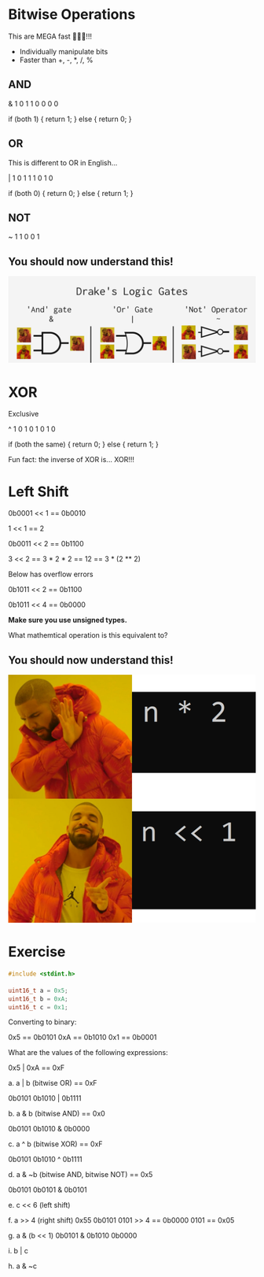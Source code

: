 # Bitwise Operations

This are MEGA fast 🏃🏃🏃!!!
- Individually manipulate bits
- Faster than +, -, *, /, %


## AND

& 1 0
1 1 0
0 0 0

if (both 1) {
    return 1;
} else {
    return 0;
}


## OR

This is different to OR in English...

| 1 0
1 1 1
0 1 0

if (both 0) {
    return 0;
} else {
    return 1;
}


## NOT

~ 1
1 0
0 1


## You should now understand this!

![logic_gates](logic_gates.png)


# XOR

Exclusive

^ 1 0
1 0 1
0 1 0

if (both the same) {
    return 0;
} else {
    return 1;
}

Fun fact: the inverse of XOR is... XOR!!!


# Left Shift

0b0001 << 1 == 0b0010

1 << 1 == 2

0b0011 << 2 == 0b1100

3 << 2 == 3 * 2 * 2 == 12
       == 3 * (2 ** 2)

Below has overflow errors

0b1011 << 2 == 0b1100

0b1011 << 4 == 0b0000

**Make sure you use unsigned types.**

What mathemtical operation is this equivalent to?


## You should now understand this!

![left_shift](left_shift.png)


# Exercise

```c
#include <stdint.h>

uint16_t a = 0x5;
uint16_t b = 0xA;
uint16_t c = 0x1;
```

Converting to binary:

0x5 == 0b0101
0xA == 0b1010
0x1 == 0b0001

What are the values of the following expressions:

0x5 | 0xA == 0xF

a. a | b (bitwise OR) == 0xF

0b0101
0b1010 |
0b1111

b. a & b (bitwise AND) == 0x0

0b0101
0b1010 &
0b0000

c. a ^ b (bitwise XOR) == 0xF

0b0101
0b1010 ^
0b1111

d. a & ~b (bitwise AND, bitwise NOT) == 0x5

0b0101
0b0101 &
0b0101

e. c << 6 (left shift)


f. a >> 4 (right shift)
0x55
0b0101 0101 >> 4 ==
0b0000 0101 == 0x05

g. a & (b << 1)
0b0101 &
0b1010
0b0000

i. b | c


h. a & ~c

